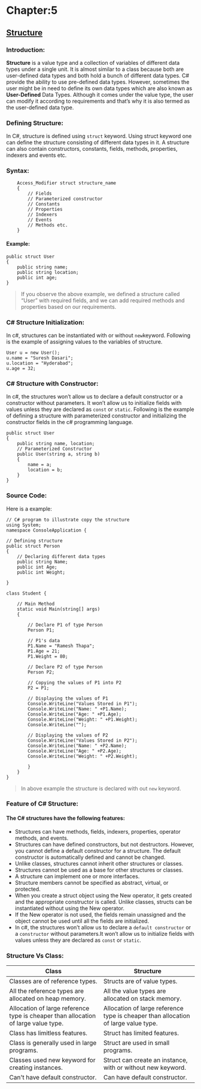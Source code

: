 # Chapter:5

## <ins>Structure</ins>

### Introduction:
**Structure** is a value type and a collection of variables of different data types under a single unit. It is almost similar to a class because both are user-defined data types and both hold a bunch of different data types.
C# provide the ability to use pre-defined data types. However, sometimes the user might be in need to define its own data types which are also known as **User-Defined** Data Types. 
Although it comes under the value type, the user can modify it according to requirements and that’s why it is also termed as the user-defined data type.

### Defining Structure:
In C#, structure is defined using `struct` keyword. Using struct keyword one can define the structure consisting of different data types in it. 
A structure can also contain constructors, constants, fields, methods, properties, indexers and events etc. 

### Syntax:
```
    Access_Modifier struct structure_name
    {
        // Fields
        // Parameterized constructor
        // Constants
        // Properties
        // Indexers
        // Events
        // Methods etc.
    } 
```
#### Example:
```
public struct User
{
    public string name;
    public string location;
    public int age;
} 
```
> If you observe the above example, we defined a structure called “User” with required fields, and we can add required methods and properties based on our requirements.

### C# Structure Initialization:
In c#, structures can be instantiated with or without ```new```keyword. Following is the example of assigning values to the variables of structure.
```
User u = new User();
u.name = "Suresh Dasari";
u.location = "Hyderabad";
u.age = 32; 
```
### C# Structure with Constructor:
In c#, the structures won’t allow us to declare a default constructor or a constructor without parameters. It won’t allow us to initialize fields with values unless they are declared as ```const``` or ```static```.
Following is the example of defining a structure with parameterized constructor and initializing the constructor fields in the c# programming language.
```
public struct User
{
    public string name, location;
    // Parameterized Constructor
    public User(string a, string b)
    {
        name = a;
        location = b;
    }
} 
```
### Source Code:
Here is a example:
```
// C# program to illustrate copy the structure
using System;
namespace ConsoleApplication {

// Defining structure
public struct Person
{
	// Declaring different data types
	public string Name;
	public int Age;
	public int Weight;

}

class Student {
	
	// Main Method
	static void Main(string[] args)
	{

		// Declare P1 of type Person
		Person P1;

		// P1's data
		P1.Name = "Ramesh Thapa";
		P1.Age = 21;
		P1.Weight = 80;
		
		// Declare P2 of type Person
		Person P2;
		
		// Copying the values of P1 into P2
		P2 = P1;

		// Displaying the values of P1
		Console.WriteLine("Values Stored in P1");
		Console.WriteLine("Name: " +P1.Name);
		Console.WriteLine("Age: " +P1.Age);
		Console.WriteLine("Weight: " +P1.Weight);
		Console.WriteLine("");
		
		// Displaying the values of P2
		Console.WriteLine("Values Stored in P2");
		Console.WriteLine("Name: " +P2.Name);
		Console.WriteLine("Age: " +P2.Age);
		Console.WriteLine("Weight: " +P2.Weight);
							
	    }
    }
}

```
> In above example the structure is declared with out ``` new ``` keyword.

### Feature of C# Structure:
#### The C# structures have the following features:
- Structures can have methods, fields, indexers, properties, operator methods, and events.
- Structures can have defined constructors, but not destructors. However, you cannot define a default constructor for a structure. The default constructor is automatically defined and cannot be changed.
- Unlike classes, structures cannot inherit other structures or classes.
- Structures cannot be used as a base for other structures or classes.
- A structure can implement one or more interfaces.
- Structure members cannot be specified as abstract, virtual, or protected.
- When you create a struct object using the New operator, it gets created and the appropriate constructor is called. Unlike classes, structs can be instantiated without using the New operator.
- If the New operator is not used, the fields remain unassigned and the object cannot be used until all the fields are initialized.
- In c#, the structures won’t allow us to declare a ```default constructor``` or a ```constructor``` without parameters.It won’t allow us to initialize fields with values unless they are declared as ```const``` or ```static```.

### Structure Vs Class:
| Class                                                                              | Structure                                                                           |
|------------------------------------------------------------------------------------|------------------------------------------------------------------------------------|
| Classes are of reference types.                                                    | Structs are of value types.                                                        |
| All the reference types are allocated on heap memory.                              | All the value types are allocated on stack memory.                                 |
| Allocation of large reference type is cheaper than allocation of large value type. | Allocation of large reference type is cheaper than allocation of large value type. |
| Class has limitless features.                                                      | Struct has limited features.                                                       |
| Class is generally used in large programs.                                         | Struct are used in small programs.                                                 |
| Classes used new keyword for creating instances.                                   | Struct can create an instance, with or without new keyword.                        |
| Can't have default constructor.                                                    | Can have default constructor.                                                      |
